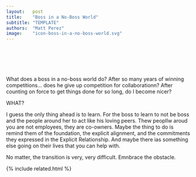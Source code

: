 ```yaml
---
layout:   post
title:    "Boss in a No-Boss World"
subtitle: "TEMPLATE"
authors:  "Matt Perez"
image:    "icon-boss-in-a-no-boss-world.svg"
---
```


<div style="display:none;">
 <p>What does a boss in a no-boss world do? After so many years of winning competitions&hellip; do I give that up? Do I reduce the force and become nicer?</p>
</div>

<h1>&nbsp;</h1>
 <p>What does a boss in a no-boss world do? After so many years of winning competitions&hellip; does he give up competition for collaborationn? After counting on force to get things done for so long, do I become nicer?</p>
 <p>WHAT?</p>
 <p>I guess the only thing ahead is to learn. For the boss to learn to not be boss and the people around her to act like his loving peers. Thew peopllw aroud you are not employees, they are co-owners. Maybe the thing to do is remind them of the foundation, the explicit alignment, and the commitments they expressed in the Explicit Relationship. And maybe there ias something else going on their lives that you can help with.</p>
 <p>No matter, the transition is very, very difficult. Emnbrace the obstacle.</p>

{% include related.html %}